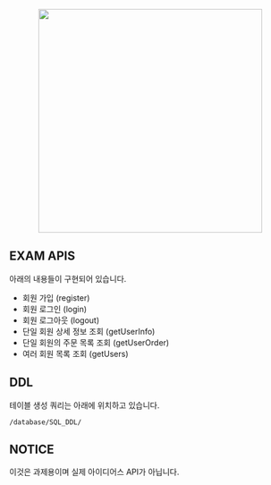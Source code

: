 <p align="center"><a href="https://www.idus.com/" target="_blank"><img src="https://www.idus.com/resources/dist/images/logo.svg" width="400"></a></p>

## EXAM APIS

아래의 내용들이 구현되어 있습니다.

- 회원 가입 (register)
- 회원 로그인 (login)
- 회원 로그아웃 (logout)
- 단일 회원 상세 정보 조회 (getUserInfo)
- 단일 회원의 주문 목록 조회 (getUserOrder)
- 여러 회원 목록 조회 (getUsers)

## DDL 
테이블 생성 쿼리는 아래에 위치하고 있습니다. 
```
/database/SQL_DDL/
```

## NOTICE

이것은 과제용이며 실제 아이디어스 API가 아닙니다.

